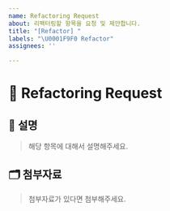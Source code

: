```yaml
---
name: Refactoring Request
about: 리팩터링할 항목을 요청 및 제안합니다.
title: "[Refactor] "
labels: "\U0001F9F0 Refactor"
assignees: ''

---
```


# 🧰 Refactoring Request

## 📝 설명

> 해당 항목에 대해서 설명해주세요.

## 🗂️ 첨부자료

> 첨부자료가 있다면 첨부해주세요.
